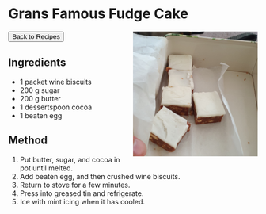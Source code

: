 # Grans Famous Fudge Cake
<button onclick="location.href='../recipes.html'">Back to Recipes</button>
<img src="images/fudge.jpg" alt="Meatballs" style="float: right; margin-left: 20px; max-width: 50%;" />
## Ingredients
- 1 packet wine biscuits
- 200 g sugar
- 200 g butter
- 1 dessertspoon cocoa
- 1 beaten egg

## Method
1. Put butter, sugar, and cocoa in pot until melted.
2. Add beaten egg, and then crushed wine biscuits.
3. Return to stove for a few minutes.
4. Press into greased tin and refrigerate.
5. Ice with mint icing when it has cooled. 
